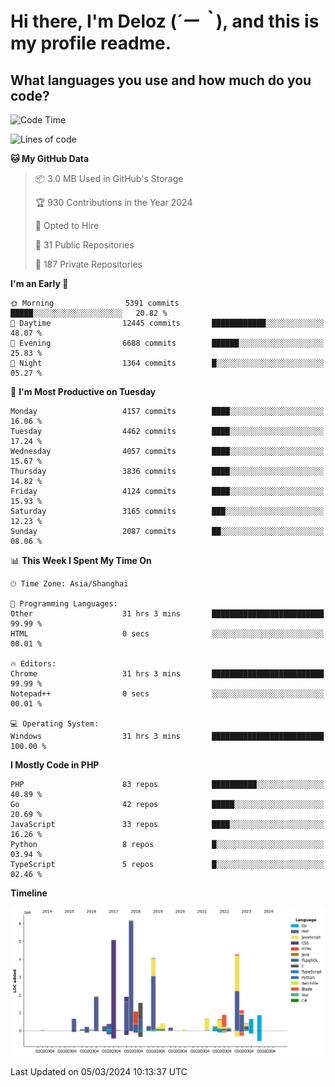 # **Hi there, I'm Deloz (*´ー｀*), and this is my profile readme.**

## **What languages you use and how much do you code?**

<!--START_SECTION:waka-->
![Code Time](http://img.shields.io/badge/Code%20Time-3%2C406%20hrs%2024%20mins-blue)

![Lines of code](https://img.shields.io/badge/From%20Hello%20World%20I%27ve%20Written-34.3%20million%20lines%20of%20code-blue)

**🐱 My GitHub Data** 

> 📦 3.0 MB Used in GitHub's Storage 
 > 
> 🏆 930 Contributions in the Year 2024
 > 
> 💼 Opted to Hire
 > 
> 📜 31 Public Repositories 
 > 
> 🔑 187 Private Repositories 
 > 
**I'm an Early 🐤** 

```text
🌞 Morning                5391 commits        █████░░░░░░░░░░░░░░░░░░░░   20.82 % 
🌆 Daytime                12445 commits       ████████████░░░░░░░░░░░░░   48.07 % 
🌃 Evening                6688 commits        ██████░░░░░░░░░░░░░░░░░░░   25.83 % 
🌙 Night                  1364 commits        █░░░░░░░░░░░░░░░░░░░░░░░░   05.27 % 
```
📅 **I'm Most Productive on Tuesday** 

```text
Monday                   4157 commits        ████░░░░░░░░░░░░░░░░░░░░░   16.06 % 
Tuesday                  4462 commits        ████░░░░░░░░░░░░░░░░░░░░░   17.24 % 
Wednesday                4057 commits        ████░░░░░░░░░░░░░░░░░░░░░   15.67 % 
Thursday                 3836 commits        ████░░░░░░░░░░░░░░░░░░░░░   14.82 % 
Friday                   4124 commits        ████░░░░░░░░░░░░░░░░░░░░░   15.93 % 
Saturday                 3165 commits        ███░░░░░░░░░░░░░░░░░░░░░░   12.23 % 
Sunday                   2087 commits        ██░░░░░░░░░░░░░░░░░░░░░░░   08.06 % 
```


📊 **This Week I Spent My Time On** 

```text
🕑︎ Time Zone: Asia/Shanghai

💬 Programming Languages: 
Other                    31 hrs 3 mins       █████████████████████████   99.99 % 
HTML                     0 secs              ░░░░░░░░░░░░░░░░░░░░░░░░░   00.01 % 

🔥 Editors: 
Chrome                   31 hrs 3 mins       █████████████████████████   99.99 % 
Notepad++                0 secs              ░░░░░░░░░░░░░░░░░░░░░░░░░   00.01 % 

💻 Operating System: 
Windows                  31 hrs 3 mins       █████████████████████████   100.00 % 
```

**I Mostly Code in PHP** 

```text
PHP                      83 repos            ██████████░░░░░░░░░░░░░░░   40.89 % 
Go                       42 repos            █████░░░░░░░░░░░░░░░░░░░░   20.69 % 
JavaScript               33 repos            ████░░░░░░░░░░░░░░░░░░░░░   16.26 % 
Python                   8 repos             █░░░░░░░░░░░░░░░░░░░░░░░░   03.94 % 
TypeScript               5 repos             █░░░░░░░░░░░░░░░░░░░░░░░░   02.46 % 
```



**Timeline**

![Lines of Code chart](https://raw.githubusercontent.com/deloz/deloz/main/assets/bar_graph.png)


 Last Updated on 05/03/2024 10:13:37 UTC
<!--END_SECTION:waka-->

